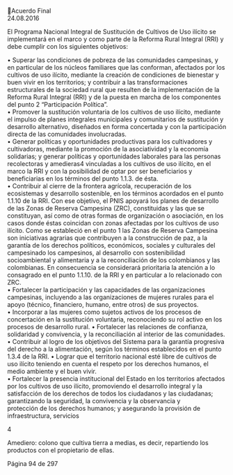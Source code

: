 Acuerdo Final  
24.08.2016  

 
El  Programa  Nacional  Integral  de  Sustitución  de  Cultivos  de  Uso  ilícito  se  implementará  en  el  marco  y 
como parte de la Reforma Rural Integral (RRI) y debe cumplir con los siguientes objetivos:  
 
• Superar  las condiciones  de  pobreza de las comunidades campesinas, y en particular de los 
núcleos familiares que las conforman, afectados por los cultivos de uso ilícito, mediante la 
creación  de  condiciones  de  bienestar  y  buen  vivir  en  los  territorios;  y  contribuir  a  las 
transformaciones estructurales de la sociedad rural que resulten de la implementación de la 
Reforma  Rural  Integral  (RRI)  y  de  la  puesta  en  marcha  de  los  componentes  del  punto  2 
“Participación Política”.  
• Promover la sustitución voluntaria de los cultivos de uso ilícito, mediante el impulso de planes 
integrales  municipales  y  comunitarios  de  sustitución  y  desarrollo  alternativo,  diseñados  en 
forma concertada y con la participación directa de las comunidades involucradas.  
• Generar políticas y oportunidades productivas para los cultivadores y cultivadoras, mediante 
la promoción de la asociatividad y la economía solidarias; y generar políticas y oportunidades 
laborales para las personas recolectoras y amedieras4 vinculadas a los cultivos de uso ilícito, 
en el marco la RRI y con la posibilidad de optar por ser beneficiarios y beneficiarias en los 
términos del punto 1.1.3. de ésta.    
• Contribuir  al  cierre  de  la  frontera  agrícola,  recuperación  de  los  ecosistemas  y  desarrollo 
sostenible, en los términos acordados en el punto 1.1.10 de la RRI.  Con ese objetivo, el PNIS 
apoyará los planes de desarrollo de las Zonas de Reserva Campesina (ZRC), constituidas y las 
que se constituyan, así como de otras formas de organización o asociación, en los casos donde 
éstas coincidan con zonas afectadas por los cultivos de uso ilícito. Como se estableció en el 
punto  1  las  Zonas  de  Reserva  Campesina  son  iniciativas  agrarias  que  contribuyen  a  la 
construcción de paz, a la garantía de los derechos políticos, económicos, sociales y culturales 
del  campesinado  los  campesinos,  al  desarrollo  con  sostenibilidad  socioambiental  y 
alimentaria  y  a  la  reconciliación  de  los  colombianos  y  las  colombianas.  En  consecuencia  se 
considerará prioritaria la atención a lo consagrado en el punto 1.1.10. de la RRI y en particular 
a lo relacionado con ZRC.  
• Fortalecer la participación y las capacidades de las organizaciones campesinas, incluyendo a 
las organizaciones de mujeres rurales para el apoyo (técnico, financiero, humano, entre otros) 
de sus proyectos.  
• Incorporar  a  las  mujeres  como  sujetos  activos  de  los  procesos  de  concertación  en  la 
sustitución voluntaria, reconociendo su rol activo en los procesos de desarrollo rural. 
• Fortalecer las relaciones de confianza, solidaridad y convivencia, y la reconciliación al interior 
de las comunidades. 
• Contribuir al logro de los objetivos del Sistema para la garantía progresiva del derecho a la 
alimentación, según los términos establecidos en el punto 1.3.4 de la RRI. 
• Lograr  que  el  territorio  nacional  esté  libre  de  cultivos  de  uso  ilícito  teniendo  en  cuenta  el 
respeto por los derechos humanos, el medio ambiente y el buen vivir.    
• Fortalecer la presencia institucional del Estado en los territorios afectados por los cultivos de 
uso ilícito, promoviendo el desarrollo integral y la satisfacción de los derechos de todos los 
ciudadanos  y  las  ciudadanas;  garantizando  la  seguridad,  la  convivencia  y  la  observancia  y  
protección de los derechos humanos; y asegurando la provisión de infraestructura, servicios 
                                                             
4

 Amediero: colono que cultiva tierra a medias, es decir, repartiendo los productos con el propietario de ellas. 

Página 94 de 297 
 

